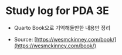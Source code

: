 # Study log for PDA 3E

- Quarto Book으로 기억해둘만한 내용만 정리

- Source: [https://wesmckinney.com/book/](https://wesmckinney.com/book/)
